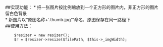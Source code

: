 ##实现功能：
    * 把一张图片按比例缩放到一个正方形的图片内，非正方形的图片留白色背景<br>
    * 新图片以“原图名称+'.thumb.jpg'”命名，原图保存在同一路径下<br>
##使用方法： 
```
	$resizer = new resizer();
	$r = $resizer->resize($filePath, $this->_imgWidth); 
```	
